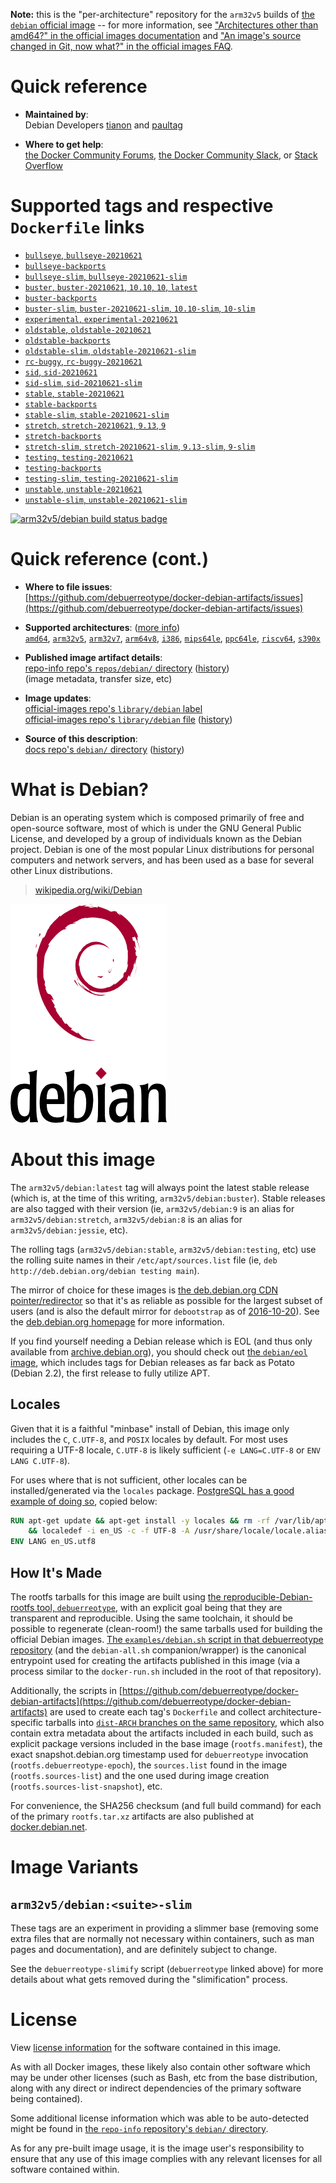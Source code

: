 <!--

********************************************************************************

WARNING:

    DO NOT EDIT "debian/README.md"

    IT IS AUTO-GENERATED

    (from the other files in "debian/" combined with a set of templates)

********************************************************************************

-->

**Note:** this is the "per-architecture" repository for the `arm32v5` builds of [the `debian` official image](https://hub.docker.com/_/debian) -- for more information, see ["Architectures other than amd64?" in the official images documentation](https://github.com/docker-library/official-images#architectures-other-than-amd64) and ["An image's source changed in Git, now what?" in the official images FAQ](https://github.com/docker-library/faq#an-images-source-changed-in-git-now-what).

# Quick reference

-	**Maintained by**:  
	Debian Developers [tianon](https://qa.debian.org/developer.php?login=tianon) and [paultag](https://qa.debian.org/developer.php?login=paultag)

-	**Where to get help**:  
	[the Docker Community Forums](https://forums.docker.com/), [the Docker Community Slack](https://dockr.ly/slack), or [Stack Overflow](https://stackoverflow.com/search?tab=newest&q=docker)

# Supported tags and respective `Dockerfile` links

-	[`bullseye`, `bullseye-20210621`](https://github.com/debuerreotype/docker-debian-artifacts/blob/f0fe8506f93540fae3d6f483f6ff207f412afd1b/bullseye/Dockerfile)
-	[`bullseye-backports`](https://github.com/debuerreotype/docker-debian-artifacts/blob/f0fe8506f93540fae3d6f483f6ff207f412afd1b/bullseye/backports/Dockerfile)
-	[`bullseye-slim`, `bullseye-20210621-slim`](https://github.com/debuerreotype/docker-debian-artifacts/blob/f0fe8506f93540fae3d6f483f6ff207f412afd1b/bullseye/slim/Dockerfile)
-	[`buster`, `buster-20210621`, `10.10`, `10`, `latest`](https://github.com/debuerreotype/docker-debian-artifacts/blob/f0fe8506f93540fae3d6f483f6ff207f412afd1b/buster/Dockerfile)
-	[`buster-backports`](https://github.com/debuerreotype/docker-debian-artifacts/blob/f0fe8506f93540fae3d6f483f6ff207f412afd1b/buster/backports/Dockerfile)
-	[`buster-slim`, `buster-20210621-slim`, `10.10-slim`, `10-slim`](https://github.com/debuerreotype/docker-debian-artifacts/blob/f0fe8506f93540fae3d6f483f6ff207f412afd1b/buster/slim/Dockerfile)
-	[`experimental`, `experimental-20210621`](https://github.com/debuerreotype/docker-debian-artifacts/blob/f0fe8506f93540fae3d6f483f6ff207f412afd1b/experimental/Dockerfile)
-	[`oldstable`, `oldstable-20210621`](https://github.com/debuerreotype/docker-debian-artifacts/blob/f0fe8506f93540fae3d6f483f6ff207f412afd1b/oldstable/Dockerfile)
-	[`oldstable-backports`](https://github.com/debuerreotype/docker-debian-artifacts/blob/f0fe8506f93540fae3d6f483f6ff207f412afd1b/oldstable/backports/Dockerfile)
-	[`oldstable-slim`, `oldstable-20210621-slim`](https://github.com/debuerreotype/docker-debian-artifacts/blob/f0fe8506f93540fae3d6f483f6ff207f412afd1b/oldstable/slim/Dockerfile)
-	[`rc-buggy`, `rc-buggy-20210621`](https://github.com/debuerreotype/docker-debian-artifacts/blob/f0fe8506f93540fae3d6f483f6ff207f412afd1b/rc-buggy/Dockerfile)
-	[`sid`, `sid-20210621`](https://github.com/debuerreotype/docker-debian-artifacts/blob/f0fe8506f93540fae3d6f483f6ff207f412afd1b/sid/Dockerfile)
-	[`sid-slim`, `sid-20210621-slim`](https://github.com/debuerreotype/docker-debian-artifacts/blob/f0fe8506f93540fae3d6f483f6ff207f412afd1b/sid/slim/Dockerfile)
-	[`stable`, `stable-20210621`](https://github.com/debuerreotype/docker-debian-artifacts/blob/f0fe8506f93540fae3d6f483f6ff207f412afd1b/stable/Dockerfile)
-	[`stable-backports`](https://github.com/debuerreotype/docker-debian-artifacts/blob/f0fe8506f93540fae3d6f483f6ff207f412afd1b/stable/backports/Dockerfile)
-	[`stable-slim`, `stable-20210621-slim`](https://github.com/debuerreotype/docker-debian-artifacts/blob/f0fe8506f93540fae3d6f483f6ff207f412afd1b/stable/slim/Dockerfile)
-	[`stretch`, `stretch-20210621`, `9.13`, `9`](https://github.com/debuerreotype/docker-debian-artifacts/blob/f0fe8506f93540fae3d6f483f6ff207f412afd1b/stretch/Dockerfile)
-	[`stretch-backports`](https://github.com/debuerreotype/docker-debian-artifacts/blob/f0fe8506f93540fae3d6f483f6ff207f412afd1b/stretch/backports/Dockerfile)
-	[`stretch-slim`, `stretch-20210621-slim`, `9.13-slim`, `9-slim`](https://github.com/debuerreotype/docker-debian-artifacts/blob/f0fe8506f93540fae3d6f483f6ff207f412afd1b/stretch/slim/Dockerfile)
-	[`testing`, `testing-20210621`](https://github.com/debuerreotype/docker-debian-artifacts/blob/f0fe8506f93540fae3d6f483f6ff207f412afd1b/testing/Dockerfile)
-	[`testing-backports`](https://github.com/debuerreotype/docker-debian-artifacts/blob/f0fe8506f93540fae3d6f483f6ff207f412afd1b/testing/backports/Dockerfile)
-	[`testing-slim`, `testing-20210621-slim`](https://github.com/debuerreotype/docker-debian-artifacts/blob/f0fe8506f93540fae3d6f483f6ff207f412afd1b/testing/slim/Dockerfile)
-	[`unstable`, `unstable-20210621`](https://github.com/debuerreotype/docker-debian-artifacts/blob/f0fe8506f93540fae3d6f483f6ff207f412afd1b/unstable/Dockerfile)
-	[`unstable-slim`, `unstable-20210621-slim`](https://github.com/debuerreotype/docker-debian-artifacts/blob/f0fe8506f93540fae3d6f483f6ff207f412afd1b/unstable/slim/Dockerfile)

[![arm32v5/debian build status badge](https://img.shields.io/jenkins/s/https/doi-janky.infosiftr.net/job/multiarch/job/arm32v5/job/debian.svg?label=arm32v5/debian%20%20build%20job)](https://doi-janky.infosiftr.net/job/multiarch/job/arm32v5/job/debian/)

# Quick reference (cont.)

-	**Where to file issues**:  
	[https://github.com/debuerreotype/docker-debian-artifacts/issues](https://github.com/debuerreotype/docker-debian-artifacts/issues)

-	**Supported architectures**: ([more info](https://github.com/docker-library/official-images#architectures-other-than-amd64))  
	[`amd64`](https://hub.docker.com/r/amd64/debian/), [`arm32v5`](https://hub.docker.com/r/arm32v5/debian/), [`arm32v7`](https://hub.docker.com/r/arm32v7/debian/), [`arm64v8`](https://hub.docker.com/r/arm64v8/debian/), [`i386`](https://hub.docker.com/r/i386/debian/), [`mips64le`](https://hub.docker.com/r/mips64le/debian/), [`ppc64le`](https://hub.docker.com/r/ppc64le/debian/), [`riscv64`](https://hub.docker.com/r/riscv64/debian/), [`s390x`](https://hub.docker.com/r/s390x/debian/)

-	**Published image artifact details**:  
	[repo-info repo's `repos/debian/` directory](https://github.com/docker-library/repo-info/blob/master/repos/debian) ([history](https://github.com/docker-library/repo-info/commits/master/repos/debian))  
	(image metadata, transfer size, etc)

-	**Image updates**:  
	[official-images repo's `library/debian` label](https://github.com/docker-library/official-images/issues?q=label%3Alibrary%2Fdebian)  
	[official-images repo's `library/debian` file](https://github.com/docker-library/official-images/blob/master/library/debian) ([history](https://github.com/docker-library/official-images/commits/master/library/debian))

-	**Source of this description**:  
	[docs repo's `debian/` directory](https://github.com/docker-library/docs/tree/master/debian) ([history](https://github.com/docker-library/docs/commits/master/debian))

# What is Debian?

Debian is an operating system which is composed primarily of free and open-source software, most of which is under the GNU General Public License, and developed by a group of individuals known as the Debian project. Debian is one of the most popular Linux distributions for personal computers and network servers, and has been used as a base for several other Linux distributions.

> [wikipedia.org/wiki/Debian](https://en.wikipedia.org/wiki/Debian)

![logo](https://raw.githubusercontent.com/docker-library/docs/b449be7df57e9ed9086bb5821bfb5d6cdc5d67a4/debian/logo.png)

# About this image

The `arm32v5/debian:latest` tag will always point the latest stable release (which is, at the time of this writing, `arm32v5/debian:buster`). Stable releases are also tagged with their version (ie, `arm32v5/debian:9` is an alias for `arm32v5/debian:stretch`, `arm32v5/debian:8` is an alias for `arm32v5/debian:jessie`, etc).

The rolling tags (`arm32v5/debian:stable`, `arm32v5/debian:testing`, etc) use the rolling suite names in their `/etc/apt/sources.list` file (ie, `deb http://deb.debian.org/debian testing main`).

The mirror of choice for these images is [the deb.debian.org CDN pointer/redirector](https://deb.debian.org) so that it's as reliable as possible for the largest subset of users (and is also the default mirror for `debootstrap` as of [2016-10-20](https://anonscm.debian.org/cgit/d-i/debootstrap.git/commit/?id=9e8bc60ad1ccf3a25ce7890526b70059f3e770de)). See the [deb.debian.org homepage](https://deb.debian.org) for more information.

If you find yourself needing a Debian release which is EOL (and thus only available from [archive.debian.org](http://archive.debian.org)), you should check out [the `debian/eol` image](https://hub.docker.com/r/debian/eol/), which includes tags for Debian releases as far back as Potato (Debian 2.2), the first release to fully utilize APT.

## Locales

Given that it is a faithful "minbase" install of Debian, this image only includes the `C`, `C.UTF-8`, and `POSIX` locales by default. For most uses requiring a UTF-8 locale, `C.UTF-8` is likely sufficient (`-e LANG=C.UTF-8` or `ENV LANG C.UTF-8`).

For uses where that is not sufficient, other locales can be installed/generated via the `locales` package. [PostgreSQL has a good example of doing so](https://github.com/docker-library/postgres/blob/69bc540ecfffecce72d49fa7e4a46680350037f9/9.6/Dockerfile#L21-L24), copied below:

```dockerfile
RUN apt-get update && apt-get install -y locales && rm -rf /var/lib/apt/lists/* \
	&& localedef -i en_US -c -f UTF-8 -A /usr/share/locale/locale.alias en_US.UTF-8
ENV LANG en_US.utf8
```

## How It's Made

The rootfs tarballs for this image are built using [the reproducible-Debian-rootfs tool, `debuerreotype`](https://github.com/debuerreotype/debuerreotype), with an explicit goal being that they are transparent and reproducible. Using the same toolchain, it should be possible to regenerate (clean-room!) the same tarballs used for building the official Debian images. [The `examples/debian.sh` script in that debuerreotype repository](https://github.com/debuerreotype/debuerreotype/blob/master/examples/debian.sh) (and the `debian-all.sh` companion/wrapper) is the canonical entrypoint used for creating the artifacts published in this image (via a process similar to the `docker-run.sh` included in the root of that repository).

Additionally, the scripts in [https://github.com/debuerreotype/docker-debian-artifacts](https://github.com/debuerreotype/docker-debian-artifacts) are used to create each tag's `Dockerfile` and collect architecture-specific tarballs into [`dist-ARCH` branches on the same repository](https://github.com/debuerreotype/docker-debian-artifacts/branches), which also contain extra metadata about the artifacts included in each build, such as explicit package versions included in the base image (`rootfs.manifest`), the exact snapshot.debian.org timestamp used for `debuerreotype` invocation (`rootfs.debuerreotype-epoch`), the `sources.list` found in the image (`rootfs.sources-list`) and the one used during image creation (`rootfs.sources-list-snapshot`), etc.

For convenience, the SHA256 checksum (and full build command) for each of the primary `rootfs.tar.xz` artifacts are also published at [docker.debian.net](https://docker.debian.net/).

# Image Variants

## `arm32v5/debian:<suite>-slim`

These tags are an experiment in providing a slimmer base (removing some extra files that are normally not necessary within containers, such as man pages and documentation), and are definitely subject to change.

See the `debuerreotype-slimify` script (`debuerreotype` linked above) for more details about what gets removed during the "slimification" process.

# License

View [license information](https://www.debian.org/social_contract#guidelines) for the software contained in this image.

As with all Docker images, these likely also contain other software which may be under other licenses (such as Bash, etc from the base distribution, along with any direct or indirect dependencies of the primary software being contained).

Some additional license information which was able to be auto-detected might be found in [the `repo-info` repository's `debian/` directory](https://github.com/docker-library/repo-info/tree/master/repos/debian).

As for any pre-built image usage, it is the image user's responsibility to ensure that any use of this image complies with any relevant licenses for all software contained within.

